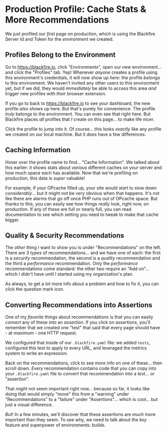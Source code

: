 # Production Profile: Cache Stats & More Recommendations

We just profiled our *first* page on production, which is using the Blackfire Server
Id and Token for the *environment* we created.

## Profiles Belong to the Environment

Go to https://blackfire.io, click "Environments", open our new environment...
and click the "Profiles" tab. Yep! Whenever *anyone* creates a profile using this
environment's credentials, it will now show up *here*: the profile *belongs* to
this environment. We haven't invited any other users to this environment yet, but
if we did, they would *immediately* be able to access this area *and* trigger new
profiles with *their* browser extension.

If you go to back to https://blackfire.io to see your dashboard, the new profile
*also* shows up here. But that's purely for convenience. The profile *truly*
belongs to the environment. You can even see that right here. But Blackfire
places *all* profiles that *I* create on this page... to make life nicer.

Click the profile to jump into it. Of course... this looks *exactly* like any
profile we created on our local machine. But it *does* have a few differences.

## Caching Information

Hover over the profile name to find... "Cache Information". We talked about
this earlier: it shows stats about *various* different caches on your server and
how much space each has available. Now that we're profiling on production, this
data is *super* valuable!

For example, if your OPcache filled up, your site would start to slow down
*considerably*... but it might not be very obvious when that happens. It's not
like there are alarms that go off once PHP runs out of OPcache space. But thanks
to this, you can easily see how things *really* look, right now, on production.
If any of these are full or nearly full, you can read documentation to see which
setting you need to tweak to make that cache bigger.

## Quality & Security Recommendations

The *other* thing I want to show you is under "Recommendations" on the left.
There are 3 *types* of recommendations... and we have one of each: the first is
a *security* recommendation, the second is a *quality* recommendation and the third
a *performance* recommendation. Only the *performance* recommendations come
standard: the other two require an "Add on"... which I didn't have until I
started using my organization's plan.

As always, to get a *lot* more info about a problem and how to fix it, you can
click the question mark icon.

## Converting Recommendations into Assertions

One of my *favorite*  things about recommendations is that you can easily
*convert* any of these into an *assertion*. If you click on assertions, you'll
remember that we created one "test" that said that every page should have - at
*maximum* - one HTTP request.

We configured that inside of our `.blackfire.yaml` file: we added `tests`,
configured this test to apply to every URL, and leveraged the metrics system to
write an expression.

Back on the recommendations, click to see more info on one of these... then
scroll down. *Every* recommendation contains code that you can copy into
your `.blackfire.yaml` file to *convert* that recommendation into a *test*...
or "assertion".

That *might* not seem important right now... because so far, it looks like doing
that would simply "move" this from a "warning" under "Recommendations" to a
"failure" under "Assertions"... which is cool... but just a visual difference.

*But*! In a few minutes, we'll discover that these assertions are *much* more
important than they seem. To see why, we need to talk about the *key* feature and
superpower of environments: *builds*.
